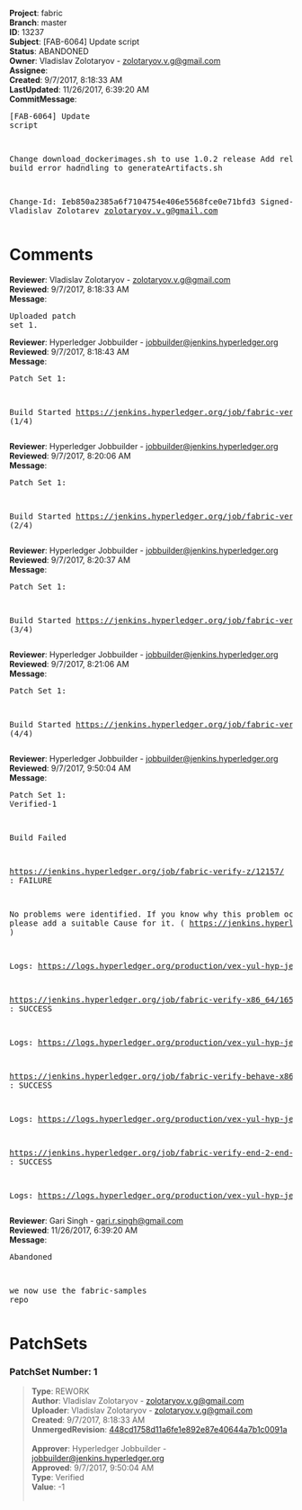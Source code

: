 <strong>Project</strong>: fabric<br><strong>Branch</strong>: master<br><strong>ID</strong>: 13237<br><strong>Subject</strong>: [FAB-6064] Update script<br><strong>Status</strong>: ABANDONED<br><strong>Owner</strong>: Vladislav Zolotaryov - zolotaryov.v.g@gmail.com<br><strong>Assignee</strong>:<br><strong>Created</strong>: 9/7/2017, 8:18:33 AM<br><strong>LastUpdated</strong>: 11/26/2017, 6:39:20 AM<br><strong>CommitMessage</strong>:<br><pre>[FAB-6064] Update script

Change download_dockerimages.sh to use 1.0.2 release
Add release build error hadndling to generateArtifacts.sh

Change-Id: Ieb850a2385a6f7104754e406e5568fce0e71bfd3
Signed-off-by: Vladislav Zolotarev <zolotaryov.v.g@gmail.com>
</pre><h1>Comments</h1><strong>Reviewer</strong>: Vladislav Zolotaryov - zolotaryov.v.g@gmail.com<br><strong>Reviewed</strong>: 9/7/2017, 8:18:33 AM<br><strong>Message</strong>: <pre>Uploaded patch set 1.</pre><strong>Reviewer</strong>: Hyperledger Jobbuilder - jobbuilder@jenkins.hyperledger.org<br><strong>Reviewed</strong>: 9/7/2017, 8:18:43 AM<br><strong>Message</strong>: <pre>Patch Set 1:

Build Started https://jenkins.hyperledger.org/job/fabric-verify-z/12157/ (1/4)</pre><strong>Reviewer</strong>: Hyperledger Jobbuilder - jobbuilder@jenkins.hyperledger.org<br><strong>Reviewed</strong>: 9/7/2017, 8:20:06 AM<br><strong>Message</strong>: <pre>Patch Set 1:

Build Started https://jenkins.hyperledger.org/job/fabric-verify-x86_64/16500/ (2/4)</pre><strong>Reviewer</strong>: Hyperledger Jobbuilder - jobbuilder@jenkins.hyperledger.org<br><strong>Reviewed</strong>: 9/7/2017, 8:20:37 AM<br><strong>Message</strong>: <pre>Patch Set 1:

Build Started https://jenkins.hyperledger.org/job/fabric-verify-behave-x86_64/10507/ (3/4)</pre><strong>Reviewer</strong>: Hyperledger Jobbuilder - jobbuilder@jenkins.hyperledger.org<br><strong>Reviewed</strong>: 9/7/2017, 8:21:06 AM<br><strong>Message</strong>: <pre>Patch Set 1:

Build Started https://jenkins.hyperledger.org/job/fabric-verify-end-2-end-x86_64/8082/ (4/4)</pre><strong>Reviewer</strong>: Hyperledger Jobbuilder - jobbuilder@jenkins.hyperledger.org<br><strong>Reviewed</strong>: 9/7/2017, 9:50:04 AM<br><strong>Message</strong>: <pre>Patch Set 1: Verified-1

Build Failed 

https://jenkins.hyperledger.org/job/fabric-verify-z/12157/ : FAILURE

No problems were identified. If you know why this problem occurred, please add a suitable Cause for it. ( https://jenkins.hyperledger.org/job/fabric-verify-z/12157/ )

Logs: https://logs.hyperledger.org/production/vex-yul-hyp-jenkins-1/fabric-verify-z/12157

https://jenkins.hyperledger.org/job/fabric-verify-x86_64/16500/ : SUCCESS

Logs: https://logs.hyperledger.org/production/vex-yul-hyp-jenkins-1/fabric-verify-x86_64/16500

https://jenkins.hyperledger.org/job/fabric-verify-behave-x86_64/10507/ : SUCCESS

Logs: https://logs.hyperledger.org/production/vex-yul-hyp-jenkins-1/fabric-verify-behave-x86_64/10507

https://jenkins.hyperledger.org/job/fabric-verify-end-2-end-x86_64/8082/ : SUCCESS

Logs: https://logs.hyperledger.org/production/vex-yul-hyp-jenkins-1/fabric-verify-end-2-end-x86_64/8082</pre><strong>Reviewer</strong>: Gari Singh - gari.r.singh@gmail.com<br><strong>Reviewed</strong>: 11/26/2017, 6:39:20 AM<br><strong>Message</strong>: <pre>Abandoned

we now use the fabric-samples repo</pre><h1>PatchSets</h1><h3>PatchSet Number: 1</h3><blockquote><strong>Type</strong>: REWORK<br><strong>Author</strong>: Vladislav Zolotaryov - zolotaryov.v.g@gmail.com<br><strong>Uploader</strong>: Vladislav Zolotaryov - zolotaryov.v.g@gmail.com<br><strong>Created</strong>: 9/7/2017, 8:18:33 AM<br><strong>UnmergedRevision</strong>: [448cd1758d11a6fe1e892e87e40644a7b1c0091a](https://github.com/hyperledger-gerrit-archive/fabric/commit/448cd1758d11a6fe1e892e87e40644a7b1c0091a)<br><br><strong>Approver</strong>: Hyperledger Jobbuilder - jobbuilder@jenkins.hyperledger.org<br><strong>Approved</strong>: 9/7/2017, 9:50:04 AM<br><strong>Type</strong>: Verified<br><strong>Value</strong>: -1<br><br></blockquote>